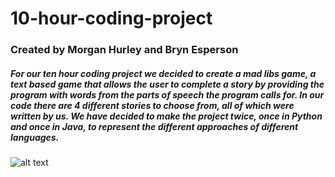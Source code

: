 # 10-hour-coding-project
### Created by Morgan Hurley and Bryn Esperson
##### For our ten hour coding project we decided to create a mad libs game, a text based game that allows the user to complete a story by providing the program with words from the parts of speech the program calls for. In our code there are 4 different stories to choose from, all of which were written by us. We have decided to make the project twice, once in Python and once in Java, to represent the different approaches of different languages. 
![alt text](https://github.com/MorganHurley8/10-hour-coding-project/blob/master/ScreenShots/ScreenShot1.jpg "This is a screenshot from the Python version of story 1, created in Idle")
